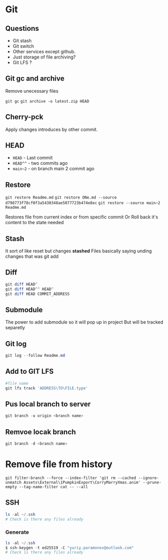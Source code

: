 # Git

## Questions


-  Git stash
-  Git switch
-  Other services except github.
-  Just storage of file archiving?
-  Git LFS ?

## Git gc and archive
Remove unecessary files

`git gc`
`git archive -o latest.zip HEAD`

## Cherry-pck
 
Apply changes introduces by other commit.

## HEAD 

- `HEAD` - Last commit
- `HEAD^^` - two commits ago
- `main~2` - on branch main 2 commit ago

## Restore 
`git restore Readme.md`
`git restore ONe.md --source  d798773f78cf0f3a5430348ae5077723b474e8ec`
`git restore --source main~2 Readme.md`

Restores file from current index or from specific commit
Or Roll back it's content to the state needed

## Stash
It sort of like reset but changes **stashed**
Files basically saying unding changes that was git add

 
## Diff 

```PowerShell
git diff HEAD^
git diff HEAD^^ HEAD^
git diff HEAD COMMIT_ADDRESS
```

## Submodule
The power to add submodule so it will pop up in project
But will be tracked separetly

## Git log

```powershell
git log --follow Readme.md
```

## Add to GIT LFS

```powershell
#file name
git lfs track 'ADDRESS\TO\FILE.type'

```

## Pus local branch to server

```powershell
git branch -u origin <branch name>
```

## Remvoe locak branch

```powershell
git branch -d <branch name>
```

# Remove file from history
    git filter-branch --force --index-filter 'git rm --cached --ignore-unmatch Assets\External\1PumpkinExport\CorryMarryXmas.anim' --prune-empty --tag-name-filter cat -- --all


## SSH

```powershell
ls -al ~/.ssh
# Check is there any files already
```
### Generate

```powershell
ls -al ~/.ssh
$ ssh-keygen -t ed25519 -C "yuriy.paramonov@outlook.com"
# Check is there any files already
```

